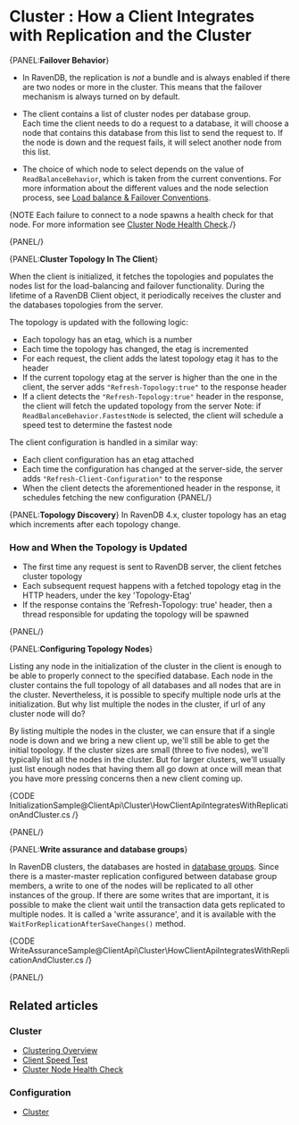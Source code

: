 ﻿# Cluster : How a Client Integrates with Replication and the Cluster

{PANEL:**Failover Behavior**}

* In RavenDB, the replication is _not_ a bundle and is always enabled if there are two nodes or more in the cluster. 
  This means that the failover mechanism is always turned on by default.  

* The client contains a list of cluster nodes per database group.  
  Each time the client needs to do a request to a database, it will choose a node that contains this database from this list to send the request to. 
  If the node is down and the request fails, it will select another node from this list.  

* The choice of which node to select depends on the value of `ReadBalanceBehavior`, which is taken from the current conventions. 
  For more information about the different values and the node selection process, see [Load balance & Failover Conventions](../../client-api/configuration/load-balance-and-failover). 
  
{NOTE Each failure to connect to a node spawns a health check for that node. For more information see [Cluster Node Health Check](health-check)./}

{PANEL/}

{PANEL:**Cluster Topology In The Client**}

When the client is initialized, it fetches the topologies and populates the nodes list for the load-balancing and failover functionality.
During the lifetime of a RavenDB Client object, it periodically receives the cluster and the databases topologies from the server.  

The topology is updated with the following logic:

* Each topology has an etag, which is a number
* Each time the topology has changed, the etag is incremented
* For each request, the client adds the latest topology etag it has to the header
* If the current topology etag at the server is higher than the one in the client, the server adds `"Refresh-Topology:true"` to the response header
* If a client detects the `"Refresh-Topology:true"` header in the response, the client will fetch the updated topology from the server
  Note: if `ReadBalanceBehavior.FastestNode` is selected, the client will schedule a speed test to determine the fastest node

The client configuration is handled in a similar way:

* Each client configuration has an etag attached
* Each time the configuration has changed at the server-side, the server adds `"Refresh-Client-Configuration"` to the response
* When the client detects the aforementioned header in the response, it schedules fetching the new configuration
{PANEL/}

{PANEL:**Topology Discovery**}
In RavenDB 4.x, cluster topology has an etag which increments after each topology change.

### How and When the Topology is Updated

* The first time any request is sent to RavenDB server, the client fetches cluster topology
* Each subsequent request happens with a fetched topology etag in the HTTP headers, under the key 'Topology-Etag'
* If the response contains the 'Refresh-Topology: true' header, then a thread responsible for updating the topology will be spawned

{PANEL/}

{PANEL:**Configuring Topology Nodes**}

Listing any node in the initialization of the cluster in the client is enough to be able to properly connect to the specified database. 
Each node in the cluster contains the full topology of all databases and all nodes that are in the cluster.
Nevertheless, it is possible to specify multiple node urls at the initialization. But why list multiple the nodes in the cluster, if url of any cluster node will do?

By listing multiple the nodes in the cluster, we can ensure that if a single node is down and we bring a new client up, we'll still be able to get the initial topology. If the cluster sizes are small (three to five nodes), we'll typically list all the nodes in the cluster. But for larger clusters, we'll usually just list enough nodes that having them all go down at once will mean that you have more pressing concerns then a new client coming up.

{CODE InitializationSample@ClientApi\Cluster\HowClientApiIntegratesWithReplicationAndCluster.cs /}

{PANEL/}

{PANEL:**Write assurance and database groups**}

In RavenDB clusters, the databases are hosted in [database groups](../../glossary/database-group). 
Since there is a master-master replication configured between database group members, a write to one of the nodes will be replicated to all other instances of the group.
If there are some writes that are important, it is possible to make the client wait until the transaction data gets replicated to multiple nodes. It is called a 'write assurance', and it is available with the `WaitForReplicationAfterSaveChanges()` method.

{CODE WriteAssuranceSample@ClientApi\Cluster\HowClientApiIntegratesWithReplicationAndCluster.cs /}

{PANEL/}

## Related articles

### Cluster

- [Clustering Overview](../../server/clustering/overview)
- [Client Speed Test](../../client-api/cluster/speed-test)
- [Cluster Node Health Check](../../client-api/cluster/health-check)

### Configuration

- [Cluster](../../client-api/configuration/cluster)
